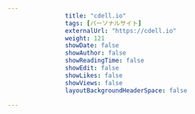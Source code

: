 ---
                title: "cdell.io"
                tags: [パーソナルサイト]
                externalUrl: "https://cdell.io"
                weight: 121
                showDate: false
                showAuthor: false
                showReadingTime: false
                showEdit: false
                showLikes: false
                showViews: false
                layoutBackgroundHeaderSpace: false
                ---

